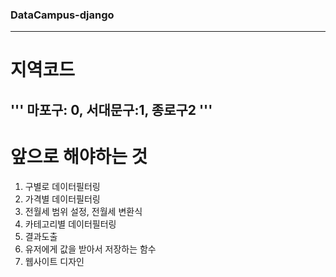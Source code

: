 ### DataCampus-django
---
# 지역코드
'''
마포구: 0, 서대문구:1, 종로구2
'''
---
# 앞으로 해야하는 것
1. 구별로 데이터필터링
2. 가격별 데이터필터링
3. 전월세 범위 설정, 전월세 변환식
4. 카테고리별 데이터필터링
5. 결과도출
6. 유저에게 값을 받아서 저장하는 함수
7. 웹사이트 디자인
